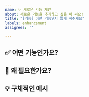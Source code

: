 ```yaml
---
name: ✨ 새로운 기능 제안
about: 새로운 기능을 추가하고 싶을 때 써요!
title: "[기능] 어떤 기능인지 짧게 써주세요"
labels: enhancement
assignees: ''

---
```


## ✅ 어떤 기능인가요?

<!-- 어떤 기능을 추가하고 싶은지 설명해주세요 -->

## 🎯 왜 필요한가요?

<!-- 기능이 있으면 어떤 점이 좋아지나요? -->

## 💡 구체적인 예시

<!-- 화면이나 동작 예시가 있다면 더 좋아요 -->
